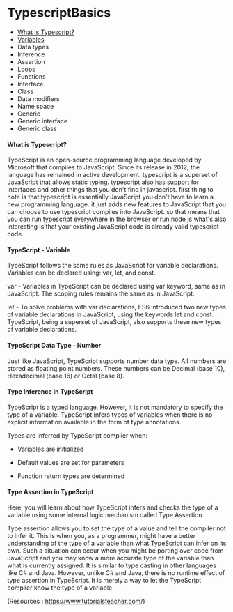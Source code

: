 # TypescriptBasics

* [What is Typescript?](#What-is-Typescript)
* [Variables](#TypeScript-Variable)
* Data types
* Inference 
* Assertion
* Loops
* Functions
* Interface
* Class
* Data modifiers
* Name space
* Generic
* Generic interface
* Generic class

#### What is Typescript?
TypeScript is an open-source programming language developed by Microsoft that compiles to JavaScript. Since its release in 2012, the language has remained in active development. typescript is a superset of JavaScript that allows static typing. typescript also has support for interfaces and other things that you don't find in javascript. first thing to note is that typescript is essentially JavaScript you don't have to learn a new programming language. it just adds new features to JavaScript that you can choose to use typescript compiles into JavaScript. so that means that you can run typescript everywhere in the browser or run node js what's also interesting is that your existing JavaScript code is already valid typescript code.

#### TypeScript - Variable
TypeScript follows the same rules as JavaScript for variable declarations. Variables can be declared using: var, let, and const.

var - 
Variables in TypeScript can be declared using var keyword, same as in JavaScript. The scoping rules remains the same as in JavaScript.

let - 
To solve problems with var declarations, ES6 introduced two new types of variable declarations in JavaScript, using the keywords let and const. TypeScript, being a superset of JavaScript, also supports these new types of variable declarations.

#### TypeScript Data Type - Number
Just like JavaScript, TypeScript supports number data type. All numbers are stored as floating point numbers. These numbers can be Decimal (base 10), Hexadecimal (base 16) or Octal (base 8).

#### Type Inference in TypeScript
TypeScript is a typed language. However, it is not mandatory to specify the type of a variable. TypeScript infers types of variables when there is no explicit information available in the form of type annotations.

Types are inferred by TypeScript compiler when:

* Variables are initialized

* Default values are set for parameters

* Function return types are determined

#### Type Assertion in TypeScript
Here, you will learn about how TypeScript infers and checks the type of a variable using some internal logic mechanism called Type Assertion.

Type assertion allows you to set the type of a value and tell the compiler not to infer it. This is when you, as a programmer, might have a better understanding of the type of a variable than what TypeScript can infer on its own. Such a situation can occur when you might be porting over code from JavaScript and you may know a more accurate type of the variable than what is currently assigned. It is similar to type casting in other languages like C# and Java. However, unlike C# and Java, there is no runtime effect of type assertion in TypeScript. It is merely a way to let the TypeScript compiler know the type of a variable.

(Resources : https://www.tutorialsteacher.com/)


